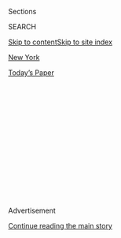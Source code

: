<div id="app">

<div>

<div>

<div>

<div class="NYTAppHideMasthead css-1q2w90k e1suatyy0">

<div class="section css-ui9rw0 e1suatyy2">

<div class="css-eph4ug er09x8g0">

<div class="css-6n7j50">

</div>

<span class="css-1dv1kvn">Sections</span>

<div class="css-10488qs">

<span class="css-1dv1kvn">SEARCH</span>

</div>

[Skip to content](#site-content)[Skip to site index](#site-index)

</div>

<div id="masthead-section-label" class="css-1wr3we4 eaxe0e00">

[New
York](https://www.nytimes3xbfgragh.onion/section/nyregion)

</div>

<div class="css-10698na e1huz5gh0">

</div>

</div>

<div id="masthead-bar-one" class="section hasLinks css-15hmgas e1csuq9d3">

<div class="css-uqyvli e1csuq9d0">

</div>

<div class="css-1uqjmks e1csuq9d1">

</div>

<div class="css-9e9ivx">

[](https://myaccount.nytimes3xbfgragh.onion/auth/login?response_type=cookie&client_id=vi)

</div>

<div class="css-1bvtpon e1csuq9d2">

[Today’s
Paper](https://www.nytimes3xbfgragh.onion/section/todayspaper)

</div>

</div>

</div>

</div>

<div data-aria-hidden="false">

<div id="site-content" data-role="main">

<div>

<div class="css-1aor85t" style="opacity:0.000000001;z-index:-1;visibility:hidden">

<div class="css-1hqnpie">

<div class="css-epjblv">

<span class="css-17xtcya">[New
York](/section/nyregion)</span><span class="css-x15j1o">|</span><span class="css-fwqvlz">Representative
Serrano of the Bronx to Retire, Potentially Opening Seat for Younger
Progressive</span>

</div>

<div class="css-k008qs">

<div class="css-1iwv8en">

<span class="css-18z7m18"></span>

<div>

</div>

</div>

<span class="css-1n6z4y">https://nyti.ms/2TzUeVw</span>

<div class="css-1705lsu">

<div class="css-4xjgmj">

<div class="css-4skfbu" data-role="toolbar" data-aria-label="Social Media Share buttons, Save button, and Comments Panel with current comment count" data-testid="share-tools">

  - 
  - 
  - 
  - 
    
    <div class="css-6n7j50">
    
    </div>

  - 

</div>

</div>

</div>

</div>

</div>

</div>

<div id="NYT_TOP_BANNER_REGION" class="css-13pd83m">

</div>

<div id="top-wrapper" class="css-1sy8kpn">

<div id="top-slug" class="css-l9onyx">

Advertisement

</div>

[Continue reading the main
story](#after-top)

<div class="ad top-wrapper" style="text-align:center;height:100%;display:block;min-height:250px">

<div id="top" class="place-ad" data-position="top" data-size-key="top">

</div>

</div>

<div id="after-top">

</div>

</div>

<div id="sponsor-wrapper" class="css-1hyfx7x">

<div id="sponsor-slug" class="css-19vbshk">

Supported by

</div>

[Continue reading the main
story](#after-sponsor)

<div id="sponsor" class="ad sponsor-wrapper" style="text-align:center;height:100%;display:block">

</div>

<div id="after-sponsor">

</div>

</div>

<div class="css-1vkm6nb ehdk2mb0">

# Representative Serrano of the Bronx to Retire, Potentially Opening Seat for Younger Progressive

</div>

<div class="css-79elbk" data-testid="photoviewer-wrapper">

<div class="css-z3e15g" data-testid="photoviewer-wrapper-hidden">

</div>

<div class="css-1a48zt4 ehw59r15" data-testid="photoviewer-children">

![<span class="css-16f3y1r e13ogyst0" data-aria-hidden="true">Representative
José E. Serrano has served in Congress since 1990, repeatedly winning
re-election with more than 90 percent of the vote in his South Bronx
district.</span><span class="css-cnj6d5 e1z0qqy90" itemprop="copyrightHolder"><span class="css-1ly73wi e1tej78p0">Credit...</span><span><span>Andrew
Harnik/Associated
Press</span></span></span>](https://static01.graylady3jvrrxbe.onion/images/2019/03/26/nyregion/26serrano-print/merlin_137868696_8abfb5b7-823c-4147-8d89-eb4437a9ecd4-articleLarge.jpg?quality=75&auto=webp&disable=upscale)

</div>

</div>

<div class="css-xt80pu e12qa4dv0">

<div class="css-18e8msd">

<div class="css-vp77d3 epjyd6m0">

<div class="css-1baulvz">

By [<span class="css-1baulvz" itemprop="name">William
Neuman</span>](https://www.nytimes3xbfgragh.onion/by/william-neuman) and
[<span class="css-1baulvz last-byline" itemprop="name">Jesse
McKinley</span>](https://www.nytimes3xbfgragh.onion/by/jesse-mckinley)

</div>

</div>

  - March 25,
    2019

  - 
    
    <div class="css-4xjgmj">
    
    <div class="css-d8bdto" data-role="toolbar" data-aria-label="Social Media Share buttons, Save button, and Comments Panel with current comment count" data-testid="share-tools">
    
      - 
      - 
      - 
      - 
        
        <div class="css-6n7j50">
        
        </div>
    
      - 
    
    </div>
    
    </div>

</div>

</div>

<div class="section meteredContent css-1r7ky0e" name="articleBody" itemprop="articleBody">

<div class="css-1fanzo5 StoryBodyCompanionColumn">

<div class="css-53u6y8">

Representative José E. Serrano, who is currently the nation’s
longest-tenured Hispanic congressman, said on Monday that he would not
run for re-election, citing the effects of Parkinson’s disease.

Mr. Serrano, who has served in Congress since 1990 and represents the
southern Bronx, one of the poorest districts in the country, has
repeatedly won re-election with more than 90 percent of the vote. But
with the Democratic Party seeking a younger brand of progressives, there
was talk that he might have faced a serious primary challenge next year.

Two powerful members of the Bronx political establishment praised Mr.
Serrano while predicting a wide open race for his seat; Ritchie Torres,
a Bronx councilman often described as a rising star, [said last
month](https://www.nytimes3xbfgragh.onion/2019/02/14/nyregion/ny-congress-primaries-2020.html)
that he was exploring a primary challenge to Mr. Serrano.

“I’m sure there will be a lot of people who are now going to want to run
for Congress,” said Carl E. Heastie, the Bronx assemblyman who serves as
speaker of the State Assembly. “And I will not be one of them.”

</div>

</div>

<div class="css-1fanzo5 StoryBodyCompanionColumn">

<div class="css-53u6y8">

Assemblyman Marcos A. Crespo, [the borough’s party
chairman](http://bronxdems.org/executive-board/) who, like Mr. Serrano,
was born in Puerto Rico, called the congressman “a legendary figure in
Latino politics, Puerto Rican politics, Bronx politics.”

Mr. Serrano said in a written statement that he had initially planned to
stay in Congress despite the disease, but that he recently changed his
mind. “I’ve come to the realization that Parkinson’s will eventually
take a toll and that I cannot predict its rate of advancement,” the
statement said. He said that he would serve out his current term, which
runs through the end of next year.

Mr. Serrano sits on the powerful Appropriations Committee and is the
chairman of the Commerce, Justice, Science Subcommittee. He is also
known for advocating for Puerto Rico, including a [recent
push](https://www.nytimes3xbfgragh.onion/2017/10/09/nyregion/politicians-with-puerto-rican-roots-challenge-trump-in-push-for-aid.html)
to have the Trump administration improve relief efforts for the island
after Hurricane Maria.

“I always tried to speak for those who are marginalized in our society,
to give them a voice and a vote here in Washington,” he said, citing his
efforts to bring federal funding to the Bronx, increase educational
funding for minority students, clean up the polluted Bronx River and end
the use of Vieques Island as a military bombing range.

Mr. Serrano, who had previously been a state assemblyman, was first
elected to Congress in 1990 in a special election to fill the seat of
[Representative Robert
Garcia](https://www.nytimes3xbfgragh.onion/2017/01/26/nyregion/robert-garcia-dead-bronx-congressman.html),
who was convicted of extorting money from Wedtech, a Bronx military
contractor. Mr. Garcia’s conviction [was later
overturned](https://www.nytimes3xbfgragh.onion/1990/06/30/nyregion/garcias-extortion-convictions-are-reversed-by-appeals-panel.html?module=inline).
(Another Bronx congressman, Mario Biaggi, [was also
convicted](https://www.nytimes3xbfgragh.onion/2015/06/26/nyregion/mario-biaggi-10-term-new-york-congressman-who-went-to-prison-dies-at-97.html)
in the Wedtech scandal; his granddaughter, Alessandra Biaggi, [was
elected](https://www.nytimes3xbfgragh.onion/2018/09/13/nyregion/state-senate-election-results-idc-klein.html)
last year to the New York State Senate.)

</div>

</div>

<div class="css-1fanzo5 StoryBodyCompanionColumn">

<div class="css-53u6y8">

Mr. Serrano was born in Mayagüez, Puerto Rico, and moved with his family
to the South Bronx when he was seven years old. He said that, as a child
in Puerto Rico, he learned English by singing along to Frank Sinatra
records. Mr. Serrano lived in public housing in the Bronx and did not
receive a college degree.

“He is an icon, not only to the Bronx but to Latinos throughout the
country,” said Mr. Torres. “As a young Latino who ran for public office
when I was 24 years old, I would not be where I am today were it not for
trailblazers like José Serrano who paved the way.”

Mr. Torres, 31, declined to say definitively whether he would run for
Mr. Serrano’s seat. “I’d rather keep the focus on his legacy,” he said.
“He secured the federal funding that led to the cleanup of the Bronx
River, which is an enormous legacy to leave on.”

Mr. Serrano’s son, José M. Serrano, a Democratic state senator, said he
would not seek his father’s seat because he did not want to be away from
his wife and two children.

The younger Mr. Serrano praised his father’s faith in their borough.
“When I was a child growing up in the 1970s, the Bronx was burning,”
he said. “Now it’s thriving.”

</div>

</div>

</div>

<div>

</div>

<div>

</div>

<div>

</div>

<div>

<div id="bottom-wrapper" class="css-1ede5it">

<div id="bottom-slug" class="css-l9onyx">

Advertisement

</div>

[Continue reading the main
story](#after-bottom)

<div id="bottom" class="ad bottom-wrapper" style="text-align:center;height:100%;display:block;min-height:90px">

</div>

<div id="after-bottom">

</div>

</div>

</div>

</div>

</div>

## Site Index

<div>

</div>

## Site Information Navigation

  - [© <span>2020</span> <span>The New York Times
    Company</span>](https://help.nytimes3xbfgragh.onion/hc/en-us/articles/115014792127-Copyright-notice)

<!-- end list -->

  - [NYTCo](https://www.nytco.com/)
  - [Contact
    Us](https://help.nytimes3xbfgragh.onion/hc/en-us/articles/115015385887-Contact-Us)
  - [Work with us](https://www.nytco.com/careers/)
  - [Advertise](https://nytmediakit.com/)
  - [T Brand Studio](http://www.tbrandstudio.com/)
  - [Your Ad
    Choices](https://www.nytimes3xbfgragh.onion/privacy/cookie-policy#how-do-i-manage-trackers)
  - [Privacy](https://www.nytimes3xbfgragh.onion/privacy)
  - [Terms of
    Service](https://help.nytimes3xbfgragh.onion/hc/en-us/articles/115014893428-Terms-of-service)
  - [Terms of
    Sale](https://help.nytimes3xbfgragh.onion/hc/en-us/articles/115014893968-Terms-of-sale)
  - [Site
    Map](https://spiderbites.nytimes3xbfgragh.onion)
  - [Help](https://help.nytimes3xbfgragh.onion/hc/en-us)
  - [Subscriptions](https://www.nytimes3xbfgragh.onion/subscription?campaignId=37WXW)

</div>

</div>

</div>

</div>
